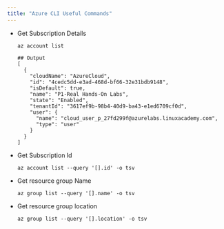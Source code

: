 ```yaml
---
title: "Azure CLI Useful Commands"
---
```


- Get Subscription Details
  ```
  az account list
  ```
  ```hcl
  ## Output
  [
    {
      "cloudName": "AzureCloud",
      "id": "4cedc5dd-e3ad-468d-bf66-32e31bdb9148",
      "isDefault": true,
      "name": "P1-Real Hands-On Labs",
      "state": "Enabled",
      "tenantId": "3617ef9b-98b4-40d9-ba43-e1ed6709cf0d",
      "user": {
        "name": "cloud_user_p_27fd299f@azurelabs.linuxacademy.com",
        "type": "user"
      }
    }
  ]
  ```
  
- Get Subscription Id
  ```
  az account list --query '[].id' -o tsv
  ```
  
- Get resource group Name
  ```
  az group list --query '[].name' -o tsv
  ```

- Get resource group location
  ```
  az group list --query '[].location' -o tsv
  ```
